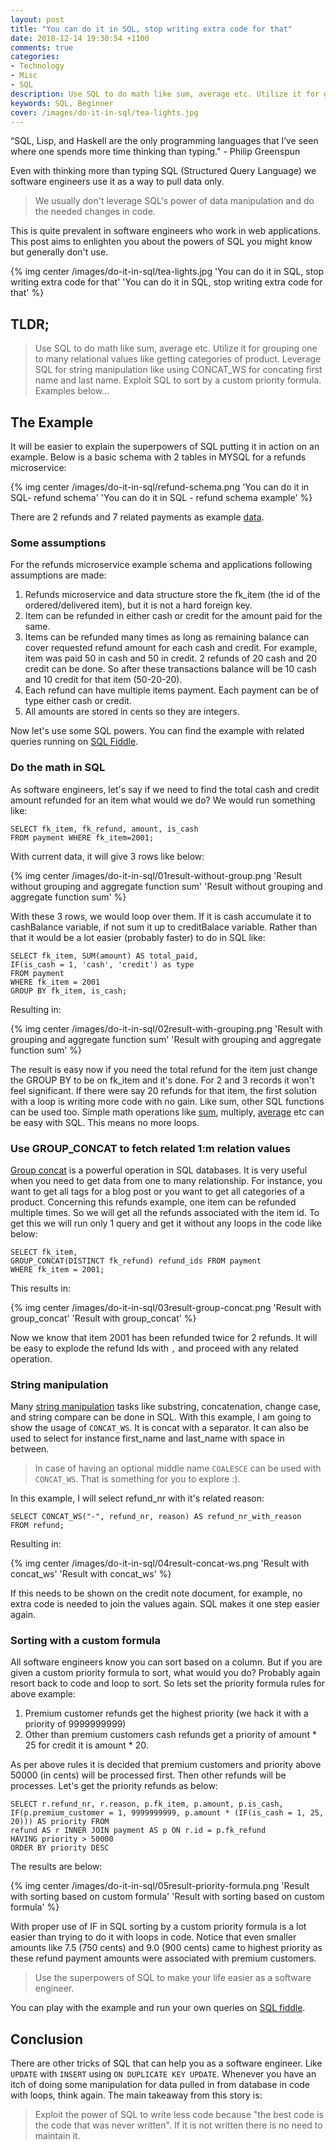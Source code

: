 ```yaml
---
layout: post
title: "You can do it in SQL, stop writing extra code for that"
date: 2018-12-14 19:30:54 +1100
comments: true
categories: 
- Technology
- Misc
- SQL
description: Use SQL to do math like sum, average etc. Utilize it for grouping one to many relational values like getting categories of product. Leverage SQL for string manipulation like using CONCAT_WS for...
keywords: SQL, Beginner
cover: /images/do-it-in-sql/tea-lights.jpg
---
```


“SQL, Lisp, and Haskell are the only programming languages that I’ve seen where one spends more time thinking than typing." - Philip Greenspun

Even with thinking more than typing SQL (Structured Query Language) we software engineers use it as a way to pull data only. 

> We usually don't leverage SQL's power of data manipulation and do the needed changes in code. 

This is quite prevalent in software engineers who work in web applications. This post aims to enlighten you about the powers of SQL you might know but generally don't use.

{% img center /images/do-it-in-sql/tea-lights.jpg 'You can do it in SQL, stop writing extra code for that' 'You can do it in SQL, stop writing extra code for that' %}
<!-- more -->

## TLDR;

> Use SQL to do math like sum, average etc. Utilize it for grouping one to many relational values like getting categories of product. Leverage SQL for string manipulation like using CONCAT_WS for concating first name and last name. Exploit SQL to sort by a custom priority formula. Examples below...

## The Example

It will be easier to explain the superpowers of SQL putting it in action on an example. Below is a basic schema with 2 tables in MYSQL for a refunds microservice:

{% img center /images/do-it-in-sql/refund-schema.png 'You can do it in SQL- refund schema' 'You can do it in SQL - refund schema example' %}

There are 2 refunds and 7 related payments as example [data](http://sqlfiddle.com/#!9/b242d/5).

### Some assumptions

For the refunds microservice example schema and applications following assumptions are made:

1. Refunds microservice and data structure store the fk_item (the id of the ordered/delivered item), but it is not a hard foreign key.
1. Item can be refunded in either cash or credit for the amount paid for the same. 
1. Items can be refunded many times as long as remaining balance can cover requested refund amount for each cash and credit. For example, item was paid 50 in cash and 50 in credit. 2 refunds of 20 cash and 20 credit can be done. So after these transactions balance will be 10 cash and 10 credit for that item (50-20-20).
1. Each refund can have multiple items payment. Each payment can be of type either cash or credit.
1. All amounts are stored in cents so they are integers.

Now let's use some SQL powers. You can find the example with related queries running on [SQL Fiddle](http://sqlfiddle.com/#!9/b242d/5).

### Do the math in SQL

As software engineers, let's say if we need to find the total cash and credit amount refunded for an item what would we do? We would run something like:

```
SELECT fk_item, fk_refund, amount, is_cash 
FROM payment WHERE fk_item=2001;
```  
With current data, it will give 3 rows like below:

{% img center /images/do-it-in-sql/01result-without-group.png 'Result without grouping and aggregate function sum' 'Result without grouping and aggregate function sum' %}


With these 3 rows, we would loop over them. If it is cash accumulate it to cashBalance variable, if not sum it up to creditBalace variable. Rather than that it would be a lot easier (probably faster) to do in SQL like:

```
SELECT fk_item, SUM(amount) AS total_paid, 
IF(is_cash = 1, 'cash', 'credit') as type
FROM payment 
WHERE fk_item = 2001 
GROUP BY fk_item, is_cash;
```  

Resulting in:

{% img center /images/do-it-in-sql/02result-with-grouping.png 'Result with grouping and aggregate function sum' 'Result with grouping and aggregate function sum' %}

The result is easy now if you need the total refund for the item just change the GROUP BY to be on fk_item and it's done. For 2 and 3 records it won't feel significant. If there were say 20 refunds for that item, the first solution with a loop is writing more code with no gain.  Like sum, other SQL functions can be used too. Simple math operations like [sum](https://www.w3schools.com/sql/func_mysql_sum.asp), multiply, [average](https://www.w3schools.com/sql/func_mysql_avg.asp) etc can be easy with SQL. This means no more loops.

### Use GROUP_CONCAT to fetch related 1:m relation values

[Group concat](http://www.mysqltutorial.org/mysql-group_concat/) is a powerful operation in SQL databases. It is very useful when you need to get data from one to many relationship. For instance, you want to get all tags for a blog post or you want to get all categories of a product. Concerning this refunds example, one item can be refunded multiple times. So we will get all the refunds associated with the item id. To get this we will run only 1 query and get it without any loops in the code like below:

```
SELECT fk_item, 
GROUP_CONCAT(DISTINCT fk_refund) refund_ids FROM payment
WHERE fk_item = 2001;
```
This results in:

{% img center /images/do-it-in-sql/03result-group-concat.png 'Result with group_concat' 'Result with group_concat' %}

Now we know that item 2001 has been refunded twice for 2 refunds. It will be easy to explode the refund Ids with `,` and proceed with any related operation.

### String manipulation

Many [string manipulation](https://dev.mysql.com/doc/refman/8.0/en/string-functions.html) tasks like substring, concatenation, change case, and string compare can be done in SQL. With this example, I am going to show the usage of `CONCAT_WS`. It is concat with a separator. It can also be used to select for instance first_name and last_name with space in between. 

> In case of having an optional middle name `COALESCE` can be used with `CONCAT_WS`. That is something for you to explore :).

In this example, I will select refund_nr with it's related reason:

```
SELECT CONCAT_WS("-", refund_nr, reason) AS refund_nr_with_reason
FROM refund;
```

Resulting in:

{% img center /images/do-it-in-sql/04result-concat-ws.png 'Result with concat_ws' 'Result with concat_ws' %}

If this needs to be shown on the credit note document, for example, no extra code is needed to join the values again. SQL makes it one step easier again.

### Sorting with a custom formula

All software engineers know you can sort based on a column. But if you are given a custom priority formula to sort, what would you do? Probably again resort back to code and loop to sort. So lets set the priority formula rules for above example:

1. Premium customer refunds get the highest priority (we hack it with a priority of 9999999999)
1. Other than premium customers cash refunds get a priority of amount * 25 for credit it is amount * 20.

As per above rules it is decided that premium customers and priority above 50000 (in cents) will be processed first. Then other refunds will be processes. Let's get the priority refunds as below:

```
SELECT r.refund_nr, r.reason, p.fk_item, p.amount, p.is_cash, 
IF(p.premium_customer = 1, 9999999999, p.amount * (IF(is_cash = 1, 25, 20))) AS priority FROM 
refund AS r INNER JOIN payment AS p ON r.id = p.fk_refund
HAVING priority > 50000
ORDER BY priority DESC
``` 

The results are below:

{% img center /images/do-it-in-sql/05result-priority-formula.png 'Result with sorting based on custom formula' 'Result with sorting based on custom formula' %}

With proper use of IF in SQL sorting by a custom priority formula is a lot easier than trying to do it with loops in code. Notice that even smaller amounts like 7.5 (750 cents) and 9.0 (900 cents) came to highest priority as these refund payment amounts were associated with premium customers.

> Use the superpowers of SQL to make your life easier as a software engineer. 

You can play with the example and run your own queries on [SQL fiddle](http://sqlfiddle.com/#!9/b242d/5).

## Conclusion

There are other tricks of SQL that can help you as a software engineer. Like `UPDATE` with `INSERT` using `ON DUPLICATE KEY UPDATE`. Whenever you have an itch of doing some manipulation for data pulled in from database in code with loops, think again. The main takeaway from this story is:

> Exploit the power of SQL to write less code because "the best code is the code that was never written". If it is not written there is no need to maintain it.
